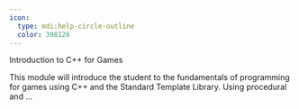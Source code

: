 ```yaml
---
icon:
  type: mdi:help-circle-outline
  color: 398126
---
```

Introduction to C++ for Games

This module will introduce the student to the fundamentals of programming for games using C++ and the Standard Template Library. Using procedural and  ... 
